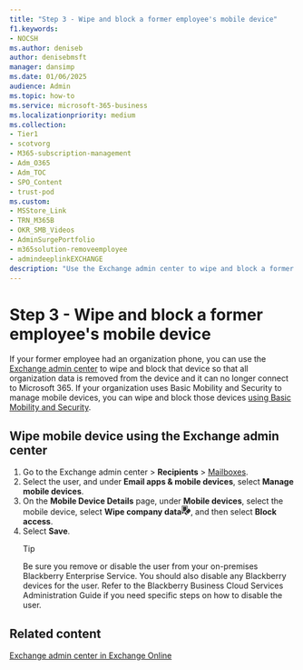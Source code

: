 ```yaml
---
title: "Step 3 - Wipe and block a former employee's mobile device"
f1.keywords:
- NOCSH
ms.author: deniseb
author: denisebmsft
manager: dansimp
ms.date: 01/06/2025
audience: Admin
ms.topic: how-to
ms.service: microsoft-365-business
ms.localizationpriority: medium
ms.collection: 
- Tier1
- scotvorg
- M365-subscription-management
- Adm_O365
- Adm_TOC
- SPO_Content
- trust-pod
ms.custom:
- MSStore_Link
- TRN_M365B
- OKR_SMB_Videos
- AdminSurgePortfolio
- m365solution-removeemployee
- admindeeplinkEXCHANGE
description: "Use the Exchange admin center to wipe and block a former employee's device so that all organization data is removed and it no longer connects to Microsoft 365."
---
```


# Step 3 - Wipe and block a former employee's mobile device

If your former employee had an organization phone, you can use the <a href="https://go.microsoft.com/fwlink/p/?linkid=2059104" target="_blank">Exchange admin center</a> to wipe and block that device so that all organization data is removed from the device and it can no longer connect to Microsoft 365. If your organization uses Basic Mobility and Security to manage mobile devices, you can wipe and block those devices [using Basic Mobility and Security](../basic-mobility-security/wipe-mobile-device.md).

## Wipe mobile device using the Exchange admin center

1. Go to the Exchange admin center > **Recipients** \> <a href="https://go.microsoft.com/fwlink/p/?linkid=2183135" target="_blank">Mailboxes</a>.
1. Select the user, and under **Email apps & mobile devices**, select **Manage mobile devices**.
1. On the **Mobile Device Details** page, under **Mobile devices**, select the mobile device, select **Wipe company data**![Wipe Device.](../../media/1c113a36-53cb-4974-884f-3ecd9535506e.png), and then select **Block access**.
1. Select **Save**.
   > [!TIP]
   > Be sure you remove or disable the user from your on-premises Blackberry Enterprise Service. You should also disable any Blackberry devices for the user. Refer to the Blackberry Business Cloud Services Administration Guide if you need specific steps on how to disable the user.

## Related content

[Exchange admin center in Exchange Online](/exchange/exchange-admin-center)
